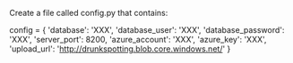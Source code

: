 
Create a file called config.py that contains:

config = {
    'database': 'XXX',
    'database_user': 'XXX',
    'database_password': 'XXX',
    'server_port': 8200,
    'azure_account': 'XXX',
    'azure_key': 'XXX',
    'upload_url': 'http://drunkspotting.blob.core.windows.net/'
}

